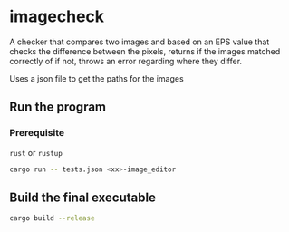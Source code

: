 # imagecheck

A checker that compares two images and based on an EPS value that checks the difference between the pixels, returns if the images matched correctly of if not, throws an error regarding where they differ.

Uses a json file to get the paths for the images

## Run the program

### Prerequisite

`rust` or `rustup`

```bash
cargo run -- tests.json <xx>-image_editor
```

## Build the final executable

```bash
cargo build --release
```
